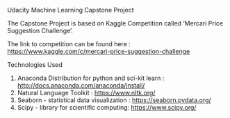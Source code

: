Udacity Machine Learning Capstone Project

The Capstone Project is based on Kaggle Competition called ‘Mercari Price Suggestion Challenge’.

The link to competition can be found here : https://www.kaggle.com/c/mercari-price-suggestion-challenge

Technologies Used

1. Anaconda Distribution for python and sci-kit learn :  http://docs.anaconda.com/anaconda/install/
2. Natural Language Toolkit : https://www.nltk.org/
3. Seaborn - statistical data visualization : https://seaborn.pydata.org/
4. Scipy - library for scientific computing: https://www.scipy.org/
